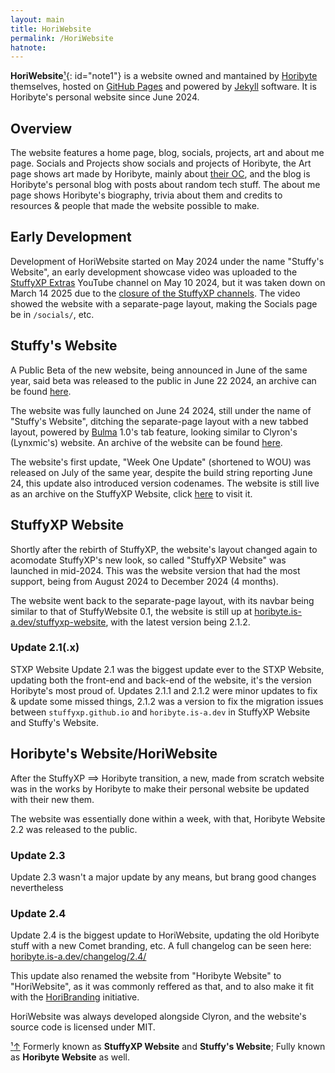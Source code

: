 ```yaml
---
layout: main
title: HoriWebsite
permalink: /HoriWebsite
hatnote:
---
```


**HoriWebsite**[&sup1;](#notec1){: id="note1"} is a website owned and mantained by [Horibyte](Horibyte) themselves, hosted on [GitHub Pages](https://pages.github.com) and powered by [Jekyll](https://jekyllrb.com) software. It is Horibyte's personal website since June 2024.

## Overview

The website features a home page, blog, socials, projects, art and about me page. Socials and Projects show socials and projects of Horibyte, the Art page shows art made by Horibyte, mainly about [their OC](Comet), and the blog is Horibyte's personal blog with posts about random tech stuff. The about me page shows Horibyte's biography, trivia about them and credits to resources & people that made the website possible to make.

## Early Development

Development of HoriWebsite started on May 2024 under the name "Stuffy's Website", an early development showcase video was uploaded to the [StuffyXP Extras](StuffyXP_Extras) YouTube channel on May 10 2024, but it was taken down on March 14 2025 due to the [closure of the StuffyXP channels](StuffyXP#Closure). The video showed the website with a separate-page layout, making the Socials page be in `/socials/`, etc.

## Stuffy's Website

A Public Beta of the new website, being announced in June of the same year, said beta was released to the public in June 22 2024, an archive can be found [here](https://web.archive.org/web/20240622170614/https://stuffyxp.github.io/).

The website was fully launched on June 24 2024, still under the name of "Stuffy's Website", ditching the separate-page layout with a new tabbed layout, powered by [Bulma](https://bulma.io) 1.0's tab feature, looking similar to Clyron's (Lynxmic's) website. An archive of the website can be found [here](https://web.archive.org/web/20240624005112/https://stuffyxp.github.io/).

The website's first update, "Week One Update" (shortened to WOU) was released on July of the same year, despite the build string reporting June 24, this update also introduced version codenames.
The website is still live as an archive on the StuffyXP Website, click [here](https://horibyte.is-a.dev/stuffyxp-website/stuffywebsitewou) to visit it.

## StuffyXP Website

Shortly after the rebirth of StuffyXP, the website's layout changed again to acomodate StuffyXP's new look, so called "StuffyXP Website" was launched in mid-2024. This was the website version that had the most support, being from August 2024 to December 2024 (4 months).

The website went back to the separate-page layout, with its navbar being similar to that of StuffyWebsite 0.1, the website is still up at [horibyte.is-a.dev/stuffyxp-website](https://horibyte.is-a.dev/stuffyxp-website/), with the latest version being 2.1.2.

### Update 2.1(.x)

STXP Website Update 2.1 was the biggest update ever to the STXP Website, updating both the front-end and back-end of the website, it's the version Horibyte's most proud of. Updates 2.1.1 and 2.1.2 were minor updates to fix & update some missed things, 2.1.2 was a version to fix the migration issues between `stuffyxp.github.io` and `horibyte.is-a.dev` in StuffyXP Website and Stuffy's Website.

## Horibyte's Website/HoriWebsite

After the StuffyXP ==> Horibyte transition, a new, made from scratch website was in the works by Horibyte to make their personal website be updated with their new them.

The website was essentially done within a week, with that, Horibyte Website 2.2 was released to the public.

### Update 2.3

Update 2.3 wasn't a major update by any means, but brang good changes nevertheless

### Update 2.4

Update 2.4 is the biggest update to HoriWebsite, updating the old Horibyte stuff with a new Comet branding, etc.
A full changelog can be seen here: [horibyte.is-a.dev/changelog/2.4/](https://horibyte.is-a.dev/changelog/2.4/)

This update also renamed the website from "Horibyte Website" to "HoriWebsite", as it was commonly reffered as that, and to also make it fit with the [HoriBranding](HoriX_Branding) initiative.

HoriWebsite was always developed alongside Clyron, and the website's source code is licensed under MIT.


<p id="note"><a href="#note1" id="notec1">&sup1;<span></span>&uparrow;</a> Formerly known as <b>StuffyXP Website</b> and <b>Stuffy's Website</b>; Fully known as <b>Horibyte Website</b> as well.</p>